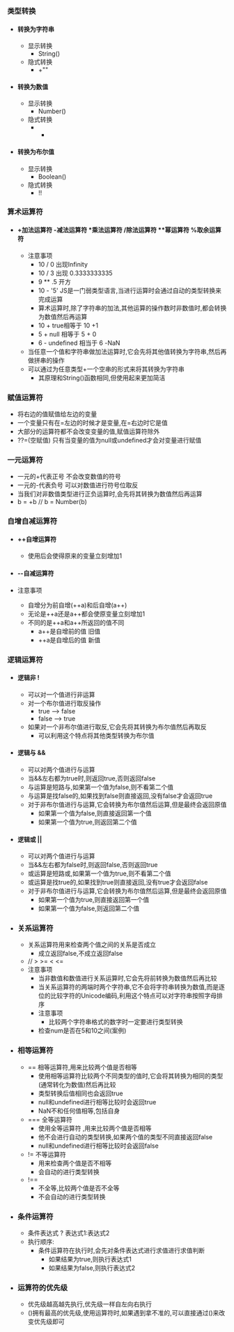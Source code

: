 ### 类型转换

- #### 转换为字符串

  - 显示转换
    - String()
  - 隐式转换
    - +""

- #### 转换为数值

  - 显示转换
    - Number()
  - 隐式转换
    - +

- #### 转换为布尔值

  - 显示转换
    - Boolean()
  - 隐式转换
    - !!

### 算术运算符

- #### +加法运算符 -减法运算符 *乘法运算符 /除法运算符 **幂运算符 %取余运算符

  - 注意事项
    - 10 / 0 出现Infinity
    - 10 / 3 出现 0.3333333335
    - 9 ** .5 开方
    - 10 - '5' JS是一门弱类型语言,当进行运算时会通过自动的类型转换来完成运算
    - 算术运算时,除了字符串的加法,其他运算的操作数时非数值时,都会转换为数值然后再运算
    - 10 + true相等于 10 +1
    - 5 + null 相等于 5 + 0
    - 6 - undefined 相当于 6 -NaN
  - 当任意一个值和字符串做加法运算时,它会先将其他值转换为字符串,然后再做拼串的操作
  - 可以通过为任意类型+一个空串的形式来将其转换为字符串
    - 其原理和String()函数相同,但使用起来更加简洁

### 赋值运算符

- 将右边的值赋值给左边的变量 
- 一个变量只有在=左边的时候才是变量,在=右边时它是值
- 大部分的运算符都不会改变变量的值,赋值运算符除外
- ??=(空赋值) 只有当变量的值为null或undefined才会对变量进行赋值

### 一元运算符

- 一元的+代表正号 不会改变数值的符号
- 一元的-代表负号 可以对数值进行符号位取反
- 当我们对非数值类型进行正负运算时,会先将其转换为数值然后再运算
- b = +b // b = Number(b)

### 自增自减运算符

- #### ++自增运算符

  - 使用后会使得原来的变量立刻增加1

- #### --自减运算符

- 注意事项

  - 自增分为前自增(++a)和后自增(a++)
  - 无论是++a还是a++都会使原变量立刻增加1
  - 不同的是++a和a++所返回的值不同
    - a++是自增前的值 旧值
    - ++a是自增后的值 新值

### 逻辑运算符

- #### 逻辑非 !

  - 可以对一个值进行非运算
  - 对一个布尔值进行取反操作
    - true --> false
    - false --> true
  - 如果对一个非布尔值进行取反,它会先将其转换为布尔值然后再取反
    - 可以利用这个特点将其他类型转换为布尔值

- #### 逻辑与 &&

  - 可以对两个值进行与运算
  - 当&&左右都为true时,则返回true,否则返回false
  - 与运算是短路与,如果第一个值为false,则不看第二个值
  - 与运算是找false的,如果找到false则直接返回,没有false才会返回true
  - 对于非布尔值进行与运算,它会转换为布尔值然后运算,但是最终会返回原值
    - 如果第一个值为false,则直接返回第一个值
    - 如果第一个值为true,则返回第二个值

- #### 逻辑或 ||

  - 可以对两个值进行与运算
  - 当&&左右都为false时,则返回false,否则返回true
  - 或运算是短路或,如果第一个值为true,则不看第二个值
  - 或运算是找true的,如果找到true则直接返回,没有true才会返回false
  - 对于非布尔值进行与运算,它会转换为布尔值然后运算,但是最终会返回原值
    - 如果第一个值为true,则直接返回第一个值
    - 如果第一个值为false,则返回第二个值

- ### 关系运算符

  - 关系运算符用来检查两个值之间的关系是否成立
    - 成立返回false,不成立返回false
  - //        > >= < <=
  - 注意事项
    - 当非数值和数值进行关系运算时,它会先将前转换为数值然后再比较
    - 当关系运算符的两端时两个字符串,它不会将字符串转换为数值,而是逐位的比较字符的Unicode编码,利用这个特点可以对字符串按照字母排序
    - 注意事项
      - 比较两个字符串格式的数字时一定要进行类型转换
    - 检查num是否在5和10之间(案例)

- ### 相等运算符

  - == 相等运算符,用来比较两个值是否相等
    - 使用相等运算符比较两个不同类型的值时,它会将其转换为相同的类型(通常转化为数值)然后再比较
    - 类型转换后值相同也会返回true
    - null和undefined进行相等比较时会返回true
    - NaN不和任何值相等,包括自身
  - === 全等运算符
    - 使用全等运算符 ,用来比较两个值是否相等
    - 他不会进行自动的类型转换,如果两个值的类型不同直接返回false
    - null和undefined进行相等比较时会返回false
  - !=  不等运算符
    - 用来检查两个值是否不相等
    - 会自动的进行类型转换
  - !==
    - 不全等,比较两个值是否不全等
    - 不会自动的进行类型转换

- ### 条件运算符

  - 条件表达式 ? 表达式1:表达式2
  - 执行顺序:
    - 条件运算符在执行时,会先对条件表达式进行求值进行求值判断
      - 如果结果为true,则执行表达式1
      - 如果结果为false,则执行表达式2 

- ### 运算符的优先级

  - 优先级越高越先执行,优先级一样自左向右执行
  - ()拥有最高的优先级,使用运算符时,如果遇到拿不准的,可以直接通过()来改变优先级即可
